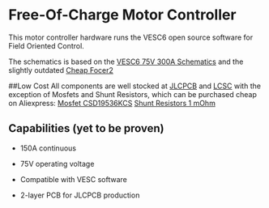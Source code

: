 # Free-Of-Charge Motor Controller

This motor controller hardware runs the VESC6 open source software for Field Oriented Control.

The schematics is based on the [VESC6 75V 300A Schematics](https://vesc-project.com/sites/default/files/Benjamin%20Posts/vesc_75_300.pdf) and the slightly outdated [Cheap Focer2](https://github.com/shamansystems/Cheap-FOCer-2/blob/Developer-Branch/README.md)

##Low Cost
All components are well stocked at [JLCPCB](https://jlcpcb.com/) and [LCSC](https://www.lcsc.com) with the exception of Mosfets and Shunt Resistors, which can be purchased cheap on Aliexpress:
[Mosfet CSD19536KCS](https://www.aliexpress.com/item/1005003770698095.html?spm=a2g0o.productlist.main.1.73316d02WllOwH&algo_pvid=c835f0a0-ce18-429c-9b6e-0d26d8cc535b&algo_exp_id=c835f0a0-ce18-429c-9b6e-0d26d8cc535b-0&pdp_ext_f=%7B%22sku_id%22%3A%2212000027107468783%22%7D&pdp_npi=3%40dis%21DKK%2169.01%2158.66%21%21%21%21%21%40211bda9b16788989446673183d078a%2112000027107468783%21sea%21DK%212442285761&curPageLogUid=2ngktWuUsqTG)
[Shunt Resistors 1 mOhm](https://www.aliexpress.com/item/1005004036630537.html?spm=a2g0o.order_list.order_list_main.5.35ca1802CPPQCG)

## Capabilities (yet to be proven)

* 150A continuous

* 75V operating voltage

* Compatible with VESC software

* 2-layer PCB for JLCPCB production
